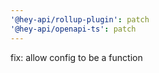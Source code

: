 ```yaml
---
'@hey-api/rollup-plugin': patch
'@hey-api/openapi-ts': patch
---
```


fix: allow config to be a function

